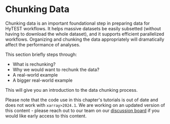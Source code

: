 # Chunking Data

Chunking data is an important foundational step in preparing data for HyTEST workflows. It helps massive datasets be easily subsetted (without having to download the whole dataset), and it supports efficient parallelized workflows. Organizing and chunking the data appropriately will dramatically affect the performance of analyses.

This section briefly steps through: 

* What is rechunking?
* Why we would want to rechunk the data?
* A real-world example
* A bigger real-world example

This will give you an introduction to the data chunking process.

Please note that the code use in this chapter's tutorials is out of date and does not work with `xarray>2024.1`. We are working on an updated version of this content - please reach out to our team on our [discussion board](https://github.com/hytest-org/hytest/discussions/categories/data-processing-and-analysis) if you would like early access to this content.

```{tableofcontents}
```